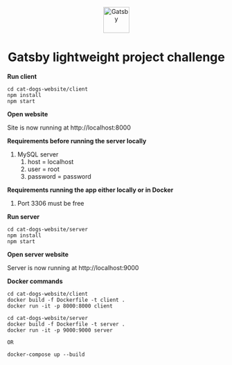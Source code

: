 <p align="center">
  <a href="https://www.gatsbyjs.com/?utm_source=starter&utm_medium=readme&utm_campaign=minimal-starter-ts">
    <img alt="Gatsby" src="https://www.gatsbyjs.com/Gatsby-Monogram.svg" width="60" />
  </a>
</p>
<h1 align="center">
  Gatsby lightweight project challenge
</h1>

**Run client**

    cd cat-dogs-website/client
    npm install
    npm start

**Open website**

Site is now running at http://localhost:8000

**Requirements before running the server locally**

1. MySQL server
    1. host = localhost
    2. user = root
    3. password = password

**Requirements running the app either locally or in Docker**

1. Port 3306 must be free

**Run server**

    cd cat-dogs-website/server
    npm install
    npm start

**Open server website**

Server is now running at http://localhost:9000

**Docker commands**

    cd cat-dogs-website/client
    docker build -f Dockerfile -t client .
    docker run -it -p 8000:8000 client 

    cd cat-dogs-website/server
    docker build -f Dockerfile -t server .
    docker run -it -p 9000:9000 server

    OR

    docker-compose up --build
